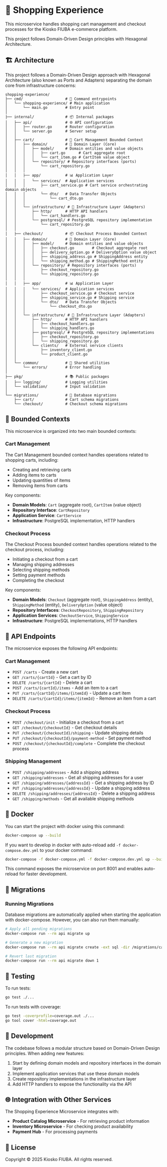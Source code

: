 # 🛒 Shopping Experience

This microservice handles shopping cart management and checkout processes for the Kiosko FIUBA e-commerce platform.

This project follows Domain-Driven Design principles with Hexagonal Architecture.

## 🏗️ Architecture

This project follows a Domain-Driven Design approach with Hexagonal Architecture (also known as Ports and Adapters) separating the domain core from infrastructure concerns:

```
shopping-experience/
├── cmd/                   # 🚀 Command entrypoints
│   └── shopping-experience/ # Main application
│       └── main.go        # Entry point
│
├── internal/              # 📦 Internal packages
│   ├── api/               # 🌐 API configuration
│   │   ├── router.go      # Router configuration
│   │   └── server.go      # Server setup
│   │
│   ├── cart/              # 🛒 Cart Management Bounded Context
│   │   ├── domain/        # 🧠 Domain Layer (Core)
│   │   │   ├── model/     # Domain entities and value objects
│   │   │   │   ├── cart.go      # Cart aggregate root
│   │   │   │   └── cart_item.go # CartItem value object
│   │   │   └── repository/ # Repository interfaces (ports)
│   │   │       └── cart_repository.go
│   │   │
│   │   ├── app/           # 📊 Application Layer
│   │   │   └── services/  # Application services
│   │   │       ├── cart_service.go # Cart service orchestrating domain objects
│   │   │       └── dto/   # Data Transfer Objects
│   │   │           └── cart_dto.go
│   │   │
│   │   └── infrastructure/ # 🔌 Infrastructure Layer (Adapters)
│   │       ├── http/      # HTTP API handlers
│   │       │   └── cart_handlers.go
│   │       └── postgresql/ # PostgreSQL repository implementation
│   │           └── cart_repository.go
│   │
│   ├── checkout/          # 📦 Checkout Process Bounded Context
│   │   ├── domain/        # 🧠 Domain Layer (Core)
│   │   │   ├── model/     # Domain entities and value objects
│   │   │   │   ├── checkout.go        # Checkout aggregate root
│   │   │   │   ├── delivery_option.go # DeliveryOption value object
│   │   │   │   ├── shipping_address.go # ShippingAddress entity
│   │   │   │   └── shipping_method.go # ShippingMethod entity
│   │   │   └── repository/ # Repository interfaces (ports)
│   │   │       ├── checkout_repository.go
│   │   │       └── shipping_repository.go
│   │   │
│   │   ├── app/           # 📊 Application Layer
│   │   │   └── services/  # Application services
│   │   │       ├── checkout_service.go # Checkout service
│   │   │       ├── shipping_service.go # Shipping service
│   │   │       └── dto/   # Data Transfer Objects
│   │   │           └── checkout_dto.go
│   │   │
│   │   └── infrastructure/ # 🔌 Infrastructure Layer (Adapters)
│   │       ├── http/      # HTTP API handlers
│   │       │   ├── checkout_handlers.go
│   │       │   └── shipping_handlers.go
│   │       ├── postgresql/ # PostgreSQL repository implementations
│   │       │   ├── checkout_repository.go
│   │       │   └── shipping_repository.go
│   │       └── clients/   # External service clients
│   │           ├── inventory_client.go
│   │           └── product_client.go
│   │
│   └── common/            # 🔄 Shared utilities
│       └── errors/        # Error handling
│
├── pkg/                   # 📚 Public packages
│   ├── logging/           # Logging utilities
│   └── validation/        # Input validation
│
└── migrations/            # 🔄 Database migrations
    ├── cart/              # Cart schema migrations
    └── checkout/          # Checkout schema migrations
```

## 🛒 Bounded Contexts

This microservice is organized into two main bounded contexts:

### Cart Management

The Cart Management bounded context handles operations related to shopping carts, including:

- Creating and retrieving carts
- Adding items to carts
- Updating quantities of items
- Removing items from carts

Key components:
- **Domain Models**: `Cart` (aggregate root), `CartItem` (value object)
- **Repository Interface**: `CartRepository`
- **Application Service**: `CartService`
- **Infrastructure**: PostgreSQL implementation, HTTP handlers

### Checkout Process

The Checkout Process bounded context handles operations related to the checkout process, including:

- Initiating a checkout from a cart
- Managing shipping addresses
- Selecting shipping methods
- Setting payment methods
- Completing the checkout

Key components:
- **Domain Models**: `Checkout` (aggregate root), `ShippingAddress` (entity), `ShippingMethod` (entity), `DeliveryOption` (value object)
- **Repository Interfaces**: `CheckoutRepository`, `ShippingRepository`
- **Application Services**: `CheckoutService`, `ShippingService`
- **Infrastructure**: PostgreSQL implementations, HTTP handlers

## 🔌 API Endpoints

The microservice exposes the following API endpoints:

### Cart Management

- `POST /carts` - Create a new cart
- `GET /carts/{cartId}` - Get a cart by ID
- `DELETE /carts/{cartId}` - Delete a cart
- `POST /carts/{cartId}/items` - Add an item to a cart
- `PUT /carts/{cartId}/items/{itemId}` - Update a cart item
- `DELETE /carts/{cartId}/items/{itemId}` - Remove an item from a cart

### Checkout Process

- `POST /checkout/init` - Initialize a checkout from a cart
- `GET /checkout/{checkoutId}` - Get checkout details
- `PUT /checkout/{checkoutId}/shipping` - Update shipping details
- `PUT /checkout/{checkoutId}/payment-method` - Set payment method
- `POST /checkout/{checkoutId}/complete` - Complete the checkout process

### Shipping Management

- `POST /shipping/addresses` - Add a shipping address
- `GET /shipping/addresses` - Get all shipping addresses for a user
- `GET /shipping/addresses/{addressId}` - Get a shipping address by ID
- `PUT /shipping/addresses/{addressId}` - Update a shipping address
- `DELETE /shipping/addresses/{addressId}` - Delete a shipping address
- `GET /shipping/methods` - Get all available shipping methods

## 🐳 Docker

You can start the project with docker using this command:

```bash
docker-compose up --build
```

If you want to develop in docker with auto-reload add `-f docker-compose.dev.yml` to your docker command:

```bash
docker-compose -f docker-compose.yml -f docker-compose.dev.yml up --build
```

This command exposes the microservice on port 8001 and enables auto-reload for faster development.

## 🔄 Migrations

### Running Migrations

Database migrations are automatically applied when starting the application with docker-compose. However, you can also run them manually:

```bash
# Apply all pending migrations
docker-compose run --rm api migrate up

# Generate a new migration
docker-compose run --rm api migrate create -ext sql -dir /migrations/cart -seq create_carts_table

# Revert last migration
docker-compose run --rm api migrate down 1
```

## 🧪 Testing

To run tests:

```bash
go test ./...
```

To run tests with coverage:

```bash
go test -coverprofile=coverage.out ./...
go tool cover -html=coverage.out
```

## 🚀 Development

The codebase follows a modular structure based on Domain-Driven Design principles. When adding new features:

1. Start by defining domain models and repository interfaces in the domain layer
2. Implement application services that use these domain models
3. Create repository implementations in the infrastructure layer
4. Add HTTP handlers to expose the functionality via the API

## 🌐 Integration with Other Services

The Shopping Experience Microservice integrates with:

- **Product Catalog Microservice** - For retrieving product information
- **Inventory Microservice** - For checking product availability
- **Payment Hub** - For processing payments

## 📜 License

Copyright © 2025 Kiosko FIUBA. All rights reserved.
